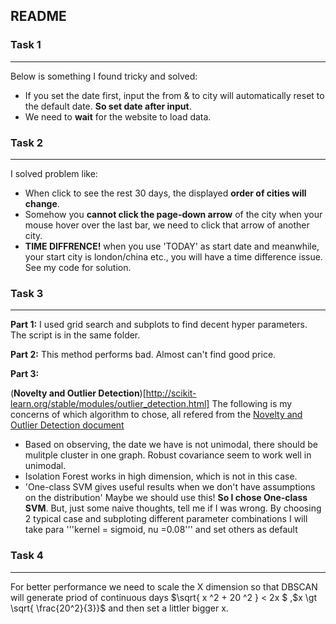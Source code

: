 README
---
### Task 1
---
Below is something I found tricky and solved:
- If you set the date first,  input the from & to city will automatically reset to the default date. **So set date after input**.
- We need to **wait** for the website to load data. 

### Task 2
---
I solved problem like:
- When click to see the rest 30 days, the displayed **order of cities will change**. 
- Somehow you **cannot click the page-down arrow** of the city when your mouse hover over the last bar, we need to click that arrow of another city.
- **TIME DIFFRENCE!** when you use 'TODAY' as start date and meanwhile, your start city is london/china etc., you will have a time difference issue. See my code for solution.

### Task 3
---
**Part 1:**
I used grid search and subplots to find decent hyper parameters. The script is in the same folder.

**Part 2:**
This method performs bad. Almost can't find good price.

**Part 3:**

(**Novelty and Outlier Detection**)[http://scikit-learn.org/stable/modules/outlier_detection.html]
The following is my concerns of which algorithm to chose, all refered from the [Novelty and Outlier Detection document](http://scikit-learn.org/stable/modules/outlier_detection.html) 
- Based on observing, the date we have is not unimodal, there should be mulitple cluster in one graph. Robust covariance seem to work well in unimodal.
- Isolation Forest works in high dimension, which is not in this case.
- 'One-class SVM gives useful results when we don't have assumptions on the distribution' Maybe we should use this!
**So I chose One-class SVM**. But, just some naive thoughts, tell me if I was wrong.
By choosing 2 typical case and subploting different parameter combinations I will take para '''kernel = sigmoid, nu =0.08''' and set others as default

### Task 4
---
For better performance we need to scale the X dimension so that DBSCAN will generate priod of continuous days $\sqrt{ x ^2 + 20 ^2 } <  2x $ ,$x \gt \sqrt{ \frac{20^2}{3}}$ and then set a littler bigger x.

